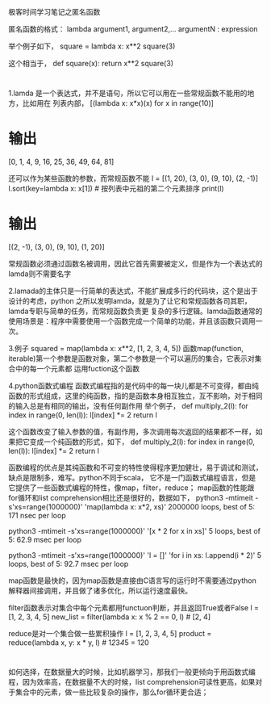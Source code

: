 极客时间学习笔记之匿名函数

匿名函数的格式：
lambda argument1, argument2,... argumentN : expression

举个例子如下，
square = lambda x: x**2
square(3)

这个相当于，
def square(x):
return x**2
square(3)

#
1.lamda 是一个表达式，并不是语句，所以它可以用在一些常规函数不能用的地方，比如用在
列表内部，
[(lambda x: x*x)(x) for x in range(10)]
# 输出
[0, 1, 4, 9, 16, 25, 36, 49, 64, 81]

还可以作为某些函数的参数，而常规函数不能
l = [(1, 20), (3, 0), (9, 10), (2, -1)]
l.sort(key=lambda x: x[1]) # 按列表中元祖的第二个元素排序
print(l)
# 输出
[(2, -1), (3, 0), (9, 10), (1, 20)]

常规函数必须通过函数名被调用，因此它首先需要被定义，但是作为一个表达式的lamda则不需要名字

2.lamada的主体只是一行简单的表达式，不能扩展成多行的代码块，这个是出于设计的考虑，python
之所以发明lamda，就是为了让它和常规函数各司其职，lamda专职与简单的任务，而常规函数负责更
复杂的多行逻辑。lamda函数通常的使用场景是：程序中需要使用一个函数完成一个简单的功能，并且该函数只调用一次。

3.例子
squared = map(lambda x: x**2, [1, 2, 3, 4, 5])
函数map(function, iterable)第一个参数是函数对象，第二个参数是一个可以遍历的集合，它表示对集合中的每一个元素都
运用fuction这个函数

4.python函数式编程
函数式编程指的是代码中的每一块儿都是不可变得，都由纯函数的形式组成，这里的纯函数，指的是函数本身相互独立，互不影响，对于相同的输入总是有相同的输出，没有任何副作用
举个例子，
def multiply_2(l):
for index in range(0, len(l)):
l[index] *= 2
return l

这个函数改变了输入参数的值，有副作用，多次调用每次返回的结果都不一样，如果把它变成一个纯函数的形式，如下，
def multiply_2(l):
for index in range(0, len(l)):
l[index] *= 2
return l

函数编程的优点是其纯函数和不可变的特性使得程序更加健壮，易于调试和测试，缺点是限制多，难写。python不同于scala，
它不是一门函数式编程语言，但是它提供了一些函数式编程的特性，像map，filter，reduce；
map函数的性能跟for循环和list comprehension相比还是很好的，数据如下，
python3 -mtimeit -s'xs=range(1000000)' 'map(lambda x: x*2, xs)'
2000000 loops, best of 5: 171 nsec per loop

python3 -mtimeit -s'xs=range(1000000)' '[x * 2 for x in xs]'
5 loops, best of 5: 62.9 msec per loop

python3 -mtimeit -s'xs=range(1000000)' 'l = []' 'for i in xs: l.append(i * 2)'
5 loops, best of 5: 92.7 msec per loop

map函数是最快的，因为map函数是直接由C语言写的运行时不需要通过python解释器间接调用，并且做了诸多优化，所以运行速度最快。

filter函数表示对集合中每个元素都用functuon判断，并且返回True或者False
l = [1, 2, 3, 4, 5]
new_list = filter(lambda x: x % 2 == 0, l) # [2, 4]

reduce是对一个集合做一些累积操作
l = [1, 2, 3, 4, 5]
product = reduce(lambda x, y: x * y, l) # 1*2*3*4*5 = 120

#
如何选择，在数据量大的时候，比如机器学习，那我们一般更倾向于用函数式编程，因为效率高，在数据量不大的时候，list comprehension可读性更高，如果对于集合中的元素，做一些比较复杂的操作，那么for循环更合适；


